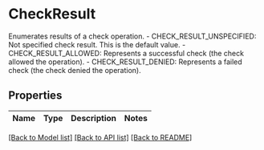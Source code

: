 # CheckResult

Enumerates results of a check operation.   - CHECK_RESULT_UNSPECIFIED: Not specified check result. This is the default value.  - CHECK_RESULT_ALLOWED: Represents a successful check (the check allowed the operation).  - CHECK_RESULT_DENIED: Represents a failed check (the check denied the operation).

## Properties

Name | Type | Description | Notes
------------ | ------------- | ------------- | -------------

[[Back to Model list]](../README.md#documentation-for-models) [[Back to API list]](../README.md#documentation-for-api-endpoints) [[Back to README]](../README.md)


